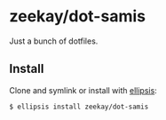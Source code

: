 # zeekay/dot-samis
Just a bunch of dotfiles.

## Install
Clone and symlink or install with [ellipsis][ellipsis]:

```
$ ellipsis install zeekay/dot-samis
```

[ellipsis]: http://ellipsis.sh
